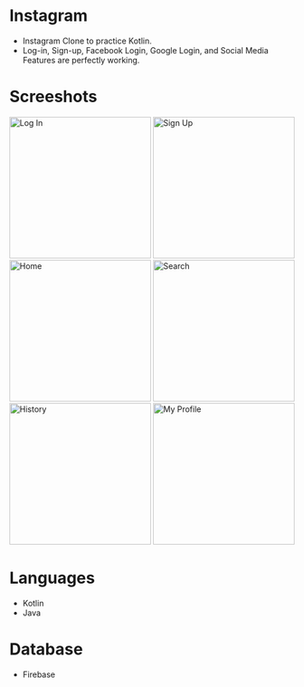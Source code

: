 # Instagram

* Instagram Clone to practice Kotlin.
* Log-in, Sign-up, Facebook Login, Google Login, and Social Media Features are perfectly working.
# Screeshots
<div>
<img width="250" src="https://user-images.githubusercontent.com/53955564/74276585-fcc0c380-4ce3-11ea-8583-2492755f724b.jpg" title="Log In">
<img width="250" src="https://user-images.githubusercontent.com/53955564/74276923-a99b4080-4ce4-11ea-9d01-763359ec5059.jpg" title="Sign Up">
<img width="250" src="https://user-images.githubusercontent.com/53955564/74276969-b5870280-4ce4-11ea-9252-7dfc2696e055.jpg" title="Home">
<img width="250" src="https://user-images.githubusercontent.com/53955564/74277066-de0efc80-4ce4-11ea-89d5-7d574e3c2d60.jpg" title="Search">
<img width="250" src="https://user-images.githubusercontent.com/53955564/74277086-e7986480-4ce4-11ea-93d9-7e49a370b6f8.jpg" title="History">
<img width="250" src="https://user-images.githubusercontent.com/53955564/74277120-f4b55380-4ce4-11ea-942a-879c5111b791.jpg" title="My Profile">
</div>

# Languages
* Kotlin
* Java

# Database
* Firebase
